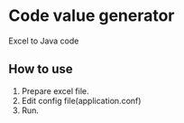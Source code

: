 # Code value generator
Excel to Java code

## How to use

1. Prepare excel file.
1. Edit config file(application.conf)
1. Run.
